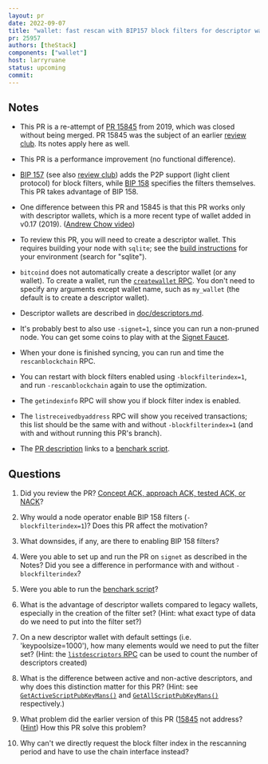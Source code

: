 ```yaml
---
layout: pr
date: 2022-09-07
title: "wallet: fast rescan with BIP157 block filters for descriptor wallets"
pr: 25957
authors: [theStack]
components: ["wallet"]
host: larryruane
status: upcoming
commit:
---
```


## Notes

- This PR is a re-attempt of [PR 15845](https://github.com/bitcoin/bitcoin/pull/15845)
from 2019, which was closed without being merged. PR 15845 was the
subject of an earlier [review club](https://bitcoincore.reviews/15845).
Its notes apply here as well.

- This PR is a performance improvement (no functional difference).

- [BIP 157](https://github.com/bitcoin/bips/blob/master/bip-0157.mediawiki)
(see also [review club](https://bitcoincore.reviews/18960))
adds the P2P support (light client protocol) for block filters, while
[BIP 158](https://github.com/bitcoin/bips/blob/master/bip-0158.mediawiki)
specifies the filters themselves. This PR takes advantage of BIP 158.

- One difference between this PR and 15845 is that this PR works only with
descriptor wallets, which is a more recent type of wallet added in v0.17 (2019).
([Andrew Chow video](https://www.youtube.com/watch?v=xC25NzIjzog))

- To review this PR, you will need to create a descriptor wallet. This requires
building your node with `sqlite`; see the
[build instructions](https://github.com/bitcoin/bitcoin/tree/master/doc)
for your environment (search for "sqlite").

- `bitcoind` does not automatically create a descriptor wallet
(or any wallet). To create a wallet, run the
[`createwallet` RPC](https://developer.bitcoin.org/reference/rpc/createwallet.html).
You don't need to specify any arguments except wallet name, such as `my_wallet`
(the default is to create a descriptor wallet).

- Descriptor wallets are described in
[doc/descriptors.md](https://github.com/bitcoin/bitcoin/blob/master/doc/descriptors.md).

- It's probably best to also use `-signet=1`, since you can run a non-pruned node.
You can get some coins to play with at the [Signet Faucet](https://signet.bc-2.jp/).

- When your done is finished syncing, you can run and time the `rescanblockchain`
RPC.

- You can restart with block filters enabled using `-blockfilterindex=1`, and
run `-rescanblockchain` again to use the optimization.

- The `getindexinfo` RPC will show you if block filter index is enabled.

- The `listreceivedbyaddress` RPC will show you received transactions; this
list should be the same with and without `-blockfilterindex=1` (and with and
without running this PR's branch).

- The [PR description](https://github.com/bitcoin/bitcoin/pull/25957#issue-1354921936)
links to a
[benchark script](https://github.com/theStack/bitcoin/blob/fast_rescan_functional_test_benchmark/test/functional/pr25957_benchmark.py).

## Questions
1. Did you review the PR?
[Concept ACK, approach ACK, tested ACK, or NACK](https://github.com/bitcoin/bitcoin/blob/master/CONTRIBUTING.md#peer-review)?

1. Why would a node operator enable BIP 158 filters (`-blockfilterindex=1`)? Does this PR affect the motivation?

1. What downsides, if any, are there to enabling BIP 158 filters?

1. Were you able to set up and run the PR on `signet` as described in the Notes?
Did you see a difference in performance with and without `-blockfilterindex`?

1. Were you able to run the 
[benchark script](https://github.com/theStack/bitcoin/blob/fast_rescan_functional_test_benchmark/test/functional/pr25957_benchmark.py)?

1. What is the advantage of descriptor wallets compared to legacy wallets,
especially in the creation of the filter set?
(Hint: what exact type of data do we need to put into the filter set?)

1. On a new descriptor wallet with default settings (i.e. 'keypoolsize=1000'), how many elements would we need to put the filter set?
(Hint: the
[`listdescriptors` RPC](https://bitcoincore.org/en/doc/22.0.0/rpc/wallet/listdescriptors/)
can be used to count the number of descriptors created)

1. What is the difference between active and non-active descriptors,
and why does this distinction matter for this PR?
(Hint: see
[`GetActiveScriptPubKeyMans()`](https://github.com/bitcoin/bitcoin/blob/5291933fedceb9df16eb9e4627b1d7386b53ba07/src/wallet/wallet.cpp#L3293) and
[`GetAllScriptPubKeyMans()`](https://github.com/bitcoin/bitcoin/blob/5291933fedceb9df16eb9e4627b1d7386b53ba07/src/wallet/wallet.cpp#L3307)
respectively.)

1. What problem did the earlier version of this PR
([15845](https://github.com/bitcoin/bitcoin/pull/15845) not address?
([Hint](https://github.com/bitcoin/bitcoin/pull/15845#issuecomment-625768563))
How this PR solve this problem?

1. Why can't we directly request the block filter index in the rescanning period and have to use the chain interface instead?


<!-- TODO: After meeting, uncomment and add meeting log between the irc tags
## Meeting Log

{% irc %}
{% endirc %}
-->
